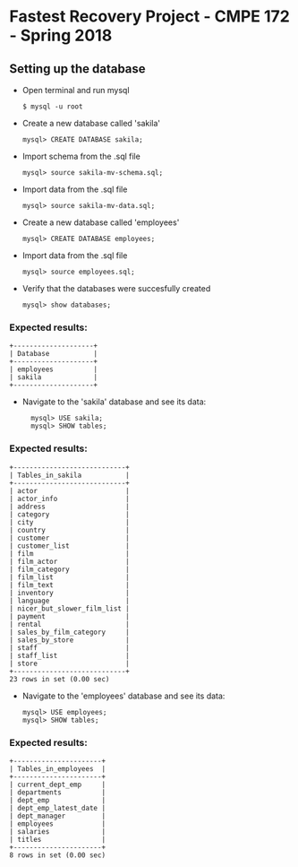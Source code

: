# Fastest Recovery Project - CMPE 172 - Spring 2018
## Setting up the database
- Open terminal and run mysql 
    
      $ mysql -u root 
- Create a new database called 'sakila'
  
      mysql> CREATE DATABASE sakila;
- Import schema from the .sql file

      mysql> source sakila-mv-schema.sql;
- Import data from the .sql file

      mysql> source sakila-mv-data.sql;
- Create a new database called 'employees'

      mysql> CREATE DATABASE employees;
- Import data from the .sql file

      mysql> source employees.sql;
- Verify that the databases were succesfully created

      mysql> show databases;
### Expected results: 

    +--------------------+
    | Database           |
    +--------------------+
    | employees          |
    | sakila             |
    +--------------------+
- Navigate to the 'sakila' database and see its data:

        mysql> USE sakila;
        mysql> SHOW tables;
### Expected results:

    +----------------------------+
    | Tables_in_sakila           |
    +----------------------------+
    | actor                      |
    | actor_info                 |
    | address                    |
    | category                   |
    | city                       |
    | country                    |
    | customer                   |
    | customer_list              |
    | film                       |
    | film_actor                 |
    | film_category              |
    | film_list                  |
    | film_text                  |
    | inventory                  |
    | language                   |
    | nicer_but_slower_film_list |
    | payment                    |
    | rental                     |
    | sales_by_film_category     |
    | sales_by_store             |
    | staff                      |
    | staff_list                 |
    | store                      |
    +----------------------------+
    23 rows in set (0.00 sec)
- Navigate to the 'employees' database and see its data:

      mysql> USE employees;
      mysql> SHOW tables;
### Expected results:

    +----------------------+
    | Tables_in_employees  |
    +----------------------+
    | current_dept_emp     |
    | departments          |
    | dept_emp             |
    | dept_emp_latest_date |
    | dept_manager         |
    | employees            |
    | salaries             |
    | titles               |
    +----------------------+
    8 rows in set (0.00 sec)
